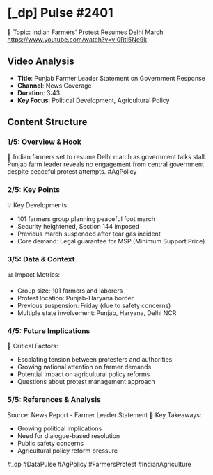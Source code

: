 # [_dp] Pulse #2401
📍 Topic: Indian Farmers' Protest Resumes Delhi March
https://www.youtube.com/watch?v=vI0RtI5Ne9k

## Video Analysis
- **Title**: Punjab Farmer Leader Statement on Government Response
- **Channel**: News Coverage
- **Duration**: 3:43
- **Key Focus**: Political Development, Agricultural Policy

## Content Structure

### 1/5: Overview & Hook
🚨 Indian farmers set to resume Delhi march as government talks stall. Punjab farm leader reveals no engagement from central government despite peaceful protest attempts. #AgPolicy

### 2/5: Key Points
💡 Key Developments:
- 101 farmers group planning peaceful foot march
- Security heightened, Section 144 imposed
- Previous march suspended after tear gas incident
- Core demand: Legal guarantee for MSP (Minimum Support Price)

### 3/5: Data & Context
📊 Impact Metrics:
- Group size: 101 farmers and laborers
- Protest location: Punjab-Haryana border
- Previous suspension: Friday (due to safety concerns)
- Multiple state involvement: Punjab, Haryana, Delhi NCR

### 4/5: Future Implications
🔮 Critical Factors:
- Escalating tension between protesters and authorities
- Growing national attention on farmer demands
- Potential impact on agricultural policy reforms
- Questions about protest management approach

### 5/5: References & Analysis
Source: News Report - Farmer Leader Statement
🎯 Key Takeaways:
- Growing political implications
- Need for dialogue-based resolution
- Public safety concerns
- Agricultural policy reform pressure

#_dp #DataPulse #AgPolicy #FarmersProtest #IndianAgriculture
